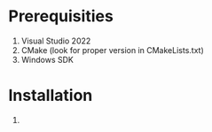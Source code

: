 # Prerequisities
1. Visual Studio 2022
2. CMake (look for proper version in CMakeLists.txt)
3. Windows SDK

# Installation
1. 